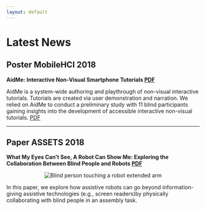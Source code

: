 ```yaml
---
layout: default
---
```

# Latest News

## Poster MobileHCI 2018 
**AidMe: Interactive Non-Visual Smartphone Tutorials [PDF](./pub/assets18_robot.pdf)**

AidMe is a system-wide authoring and playthrough of non-visual interactive tutorials. Tutorials are created via user demonstration and narration. We relied on AidMe to conduct a preliminary study with 11 blind participants gaining insights into the development of accessible interactive non-visual tutorials.
[PDF](./pub/mobilehci18_aidme.pdf)

*** 

## Paper ASSETS 2018 
**What My Eyes Can’t See, A Robot Can Show Me: Exploring the Collaboration Between Blind People and Robots [PDF](./pub/assets18_robot.pdf)**
<p align="center">
    <img src="https://github.com/AndreFPRodrigues/home/blob/master/img/assests2018.png?raw=true" alt="Blind person touching a robot extended arm"/>
</p>

In this paper, we explore how assistive robots can go beyond information-giving assistive technologies (e.g., screen readers)by physically collaborating with blind people in an assembly task. 







